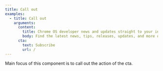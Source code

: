 ```yaml
---
title: Call out
examples:
  - title: Call out
    arguments:
      content:
        title: Chrome OS developer news and updates straight to your inbox
        body: Find the latest news, tips, releases, updates, and more on Chrome OS.
      cta:
        text: Subscribe
        url: /
---
```


Main focus of this component is to call out the action of the cta.
